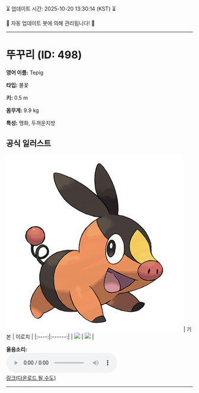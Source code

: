 
⏳ 업데이트 시간: 2025-10-20 13:30:14 (KST) ⏳

🤖 자동 업데이트 봇에 의해 관리됩니다! 🤖

---

# 뚜꾸리 (ID: 498)
**영어 이름:** Tepig

**타입:** 불꽃

**키:** 0.5 m

**몸무게:** 9.9 kg

**특성:** 맹화, 두꺼운지방

## 공식 일러스트
![](https://raw.githubusercontent.com/PokeAPI/sprites/master/sprites/pokemon/other/official-artwork/498.png)
| 기본 | 이로치 |
|:----:|:------:|
| <img src="http://play.pokemonshowdown.com/sprites/ani/tepig.gif" width="200"> | <img src="http://play.pokemonshowdown.com/sprites/ani-shiny/tepig.gif" width="200"> |

**울음소리:**<br><audio controls src="https://raw.githubusercontent.com/PokeAPI/cries/main/cries/pokemon/latest/498.ogg"></audio><br> [링크(다운로드 될 수도)](https://raw.githubusercontent.com/PokeAPI/cries/main/cries/pokemon/latest/498.ogg)


---
